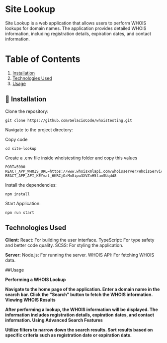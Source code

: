 
# Site Lookup

Site Lookup is a web application that allows users to perform WHOIS lookups for domain names. The application provides detailed WHOIS information, including registration details, expiration dates, and contact information.

# Table of Contents

1. [Installation](#installation)
2. [Technologies Used](#technologies-used)
2. [Usage](#usage)
## 🔗 Installation

Clone the repository:

```
git clone https://github.com/GelacioCode/whoistesting.git
```

Navigate to the project directory:

Copy code
```
cd site-lookup
```

Create a .env file inside whoistesting folder and copy this values
```
PORT=5000
REACT_APP_WHOIS_URL=https://www.whoisxmlapi.com/whoisserver/WhoisService
REACT_APP_API_KEY=at_6KRCjOzMn8ipu3XVZnH5famSUqdd8
```

Install the dependencies:

```
npm install
```

Start Application:

```
npm run start
```




## Technologies Used

**Client:** React: For building the user interface.
            TypeScript: For type safety and better code quality.
            SCSS: For styling the application.

**Server:** Node.js: For running the server.
            WHOIS API: For fetching WHOIS data.

##Usage

**Performing a WHOIS Lookup**

**Navigate to the home page of the application.
Enter a domain name in the search bar.
Click the "Search" button to fetch the WHOIS information.
Viewing WHOIS Results**

**After performing a lookup, the WHOIS information will be displayed.
The information includes registration details, expiration dates, and contact information.
Using Advanced Search Features**

**Utilize filters to narrow down the search results.
Sort results based on specific criteria such as registration date or expiration date.**